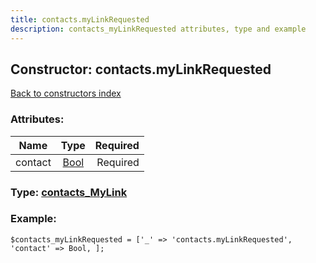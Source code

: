 ```yaml
---
title: contacts.myLinkRequested
description: contacts_myLinkRequested attributes, type and example
---
```

## Constructor: contacts.myLinkRequested  
[Back to constructors index](index.md)



### Attributes:

| Name     |    Type       | Required |
|----------|:-------------:|---------:|
|contact|[Bool](../types/Bool.md) | Required|



### Type: [contacts\_MyLink](../types/contacts_MyLink.md)


### Example:

```
$contacts_myLinkRequested = ['_' => 'contacts.myLinkRequested', 'contact' => Bool, ];
```  

